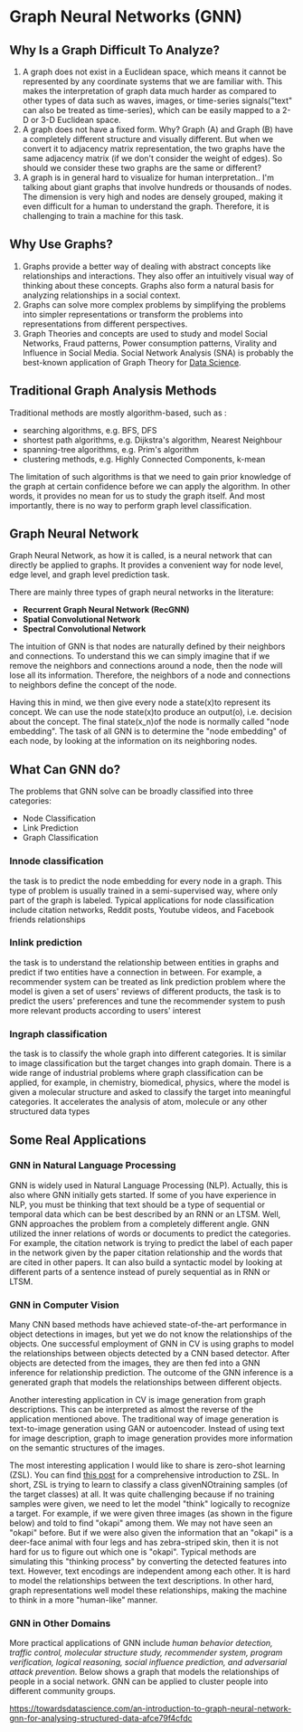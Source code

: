 # Graph Neural Networks (GNN)

## Why Is a Graph Difficult To Analyze?

1. A graph does not exist in a Euclidean space, which means it cannot be represented by any coordinate systems that we are familiar with. This makes the interpretation of graph data much harder as compared to other types of data such as waves, images, or time-series signals("text" can also be treated as time-series), which can be easily mapped to a 2-D or 3-D Euclidean space.
2. A graph does not have a fixed form. Why? Graph (A) and Graph (B) have a completely different structure and visually different. But when we convert it to adjacency matrix representation, the two graphs have the same adjacency matrix (if we don't consider the weight of edges). So should we consider these two graphs are the same or different?
3. A graph is in general hard to visualize for human interpretation.. I'm talking about giant graphs that involve hundreds or thousands of nodes. The dimension is very high and nodes are densely grouped, making it even difficult for a human to understand the graph. Therefore, it is challenging to train a machine for this task.

## Why Use Graphs?

1. Graphs provide a better way of dealing with abstract concepts like relationships and interactions. They also offer an intuitively visual way of thinking about these concepts. Graphs also form a natural basis for analyzing relationships in a social context.
2. Graphs can solve more complex problems by simplifying the problems into simpler representations or transform the problems into representations from different perspectives.
3. Graph Theories and concepts are used to study and model Social Networks, Fraud patterns, Power consumption patterns, Virality and Influence in Social Media. Social Network Analysis (SNA) is probably the best-known application of Graph Theory for [Data Science](https://courses.analyticsvidhya.com/courses/introduction-to-data-science-2?utm_source=blog&utm_medium=IntroductionGraphTheoryarticle).

## Traditional Graph Analysis Methods

Traditional methods are mostly algorithm-based, such as :

- searching algorithms, e.g. BFS, DFS
- shortest path algorithms, e.g. Dijkstra's algorithm, Nearest Neighbour
- spanning-tree algorithms, e.g. Prim's algorithm
- clustering methods, e.g. Highly Connected Components, k-mean

The limitation of such algorithms is that we need to gain prior knowledge of the graph at certain confidence before we can apply the algorithm. In other words, it provides no mean for us to study the graph itself. And most importantly, there is no way to perform graph level classification.

## Graph Neural Network

Graph Neural Network, as how it is called, is a neural network that can directly be applied to graphs. It provides a convenient way for node level, edge level, and graph level prediction task.

There are mainly three types of graph neural networks in the literature:

- **Recurrent Graph Neural Network (RecGNN)**
- **Spatial Convolutional Network**
- **Spectral Convolutional Network**

The intuition of GNN is that nodes are naturally defined by their neighbors and connections. To understand this we can simply imagine that if we remove the neighbors and connections around a node, then the node will lose all its information. Therefore, the neighbors of a node and connections to neighbors define the concept of the node.

Having this in mind, we then give every node a state(x)to represent its concept. We can use the node state(x)to produce an output(o), i.e. decision about the concept. The final state(x_n)of the node is normally called "node embedding". The task of all GNN is to determine the "node embedding" of each node, by looking at the information on its neighboring nodes.

## What Can GNN do?

The problems that GNN solve can be broadly classified into three categories:

- Node Classification
- Link Prediction
- Graph Classification

### Innode classification

the task is to predict the node embedding for every node in a graph. This type of problem is usually trained in a semi-supervised way, where only part of the graph is labeled. Typical applications for node classification include citation networks, Reddit posts, Youtube videos, and Facebook friends relationships

### Inlink prediction

the task is to understand the relationship between entities in graphs and predict if two entities have a connection in between. For example, a recommender system can be treated as link prediction problem where the model is given a set of users' reviews of different products, the task is to predict the users' preferences and tune the recommender system to push more relevant products according to users' interest

### Ingraph classification

the task is to classify the whole graph into different categories. It is similar to image classification but the target changes into graph domain. There is a wide range of industrial problems where graph classification can be applied, for example, in chemistry, biomedical, physics, where the model is given a molecular structure and asked to classify the target into meaningful categories. It accelerates the analysis of atom, molecule or any other structured data types

## Some Real Applications

### GNN in Natural Language Processing

GNN is widely used in Natural Language Processing (NLP). Actually, this is also where GNN initially gets started. If some of you have experience in NLP, you must be thinking that text should be a type of sequential or temporal data which can be best described by an RNN or an LTSM. Well, GNN approaches the problem from a completely different angle. GNN utilized the inner relations of words or documents to predict the categories. For example, the citation network is trying to predict the label of each paper in the network given by the paper citation relationship and the words that are cited in other papers. It can also build a syntactic model by looking at different parts of a sentence instead of purely sequential as in RNN or LTSM.

### GNN in Computer Vision

Many CNN based methods have achieved state-of-the-art performance in object detections in images, but yet we do not know the relationships of the objects. One successful employment of GNN in CV is using graphs to model the relationships between objects detected by a CNN based detector. After objects are detected from the images, they are then fed into a GNN inference for relationship prediction. The outcome of the GNN inference is a generated graph that models the relationships between different objects.

Another interesting application in CV is image generation from graph descriptions. This can be interpreted as almost the reverse of the application mentioned above. The traditional way of image generation is text-to-image generation using GAN or autoencoder. Instead of using text for image description, graph to image generation provides more information on the semantic structures of the images.

The most interesting application I would like to share is zero-shot learning (ZSL). You can find [this post](https://towardsdatascience.com/applications-of-zero-shot-learning-f65bb232963f) for a comprehensive introduction to ZSL. In short, ZSL is trying to learn to classify a class givenNOtraining samples (of the target classes) at all. It was quite challenging because if no training samples were given, we need to let the model "think" logically to recognize a target. For example, if we were given three images (as shown in the figure below) and told to find "okapi" among them. We may not have seen an "okapi" before. But if we were also given the information that an "okapi" is a deer-face animal with four legs and has zebra-striped skin, then it is not hard for us to figure out which one is "okapi". Typical methods are simulating this "thinking process" by converting the detected features into text. However, text encodings are independent among each other. It is hard to model the relationships between the text descriptions. In other hard, graph representations well model these relationships, making the machine to think in a more "human-like" manner.

### GNN in Other Domains

More practical applications of GNN include *human behavior detection, traffic control, molecular structure study, recommender system, program verification, logical reasoning, social influence prediction, and adversarial attack prevention.* Below shows a graph that models the relationships of people in a social network. GNN can be applied to cluster people into different community groups.

<https://towardsdatascience.com/an-introduction-to-graph-neural-network-gnn-for-analysing-structured-data-afce79f4cfdc>

